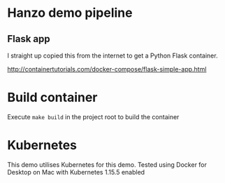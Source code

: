 # Hanzo demo pipeline

## Flask app
I straight up copied this from the internet to get a Python Flask container.

http://containertutorials.com/docker-compose/flask-simple-app.html

# Build container
Execute `make build` in the project root to build the container

# Kubernetes
This demo utilises Kubernetes for this demo.
Tested using Docker for Desktop on Mac with Kubernetes 1.15.5 enabled


